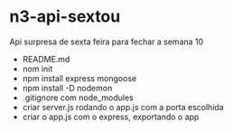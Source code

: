 # n3-api-sextou
Api surpresa de sexta feira para fechar a semana 10

- README.md
- nom init 
- npm install express mongoose
- npm install -D nodemon
- .gitignore com node_modules
- criar server.js rodando o app.js com a porta escolhida
- criar o app.js com o express, exportando o app